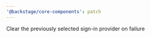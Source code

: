 ```yaml
---
'@backstage/core-components': patch
---
```


Clear the previously selected sign-in provider on failure
